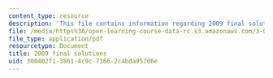 ```yaml
---
content_type: resource
description: 'This file contains information regarding 2009 final solutions. '
file: /media/https%3A/open-learning-course-data-rc.s3.amazonaws.com/3-044-materials-processing-spring-2013/300402f138614c9c73662c4bda957d6e_MIT3_044S13_2009finalsolns.pdf
file_type: application/pdf
resourcetype: Document
title: 2009 final solutions
uid: 300402f1-3861-4c9c-7366-2c4bda957d6e
---
```

